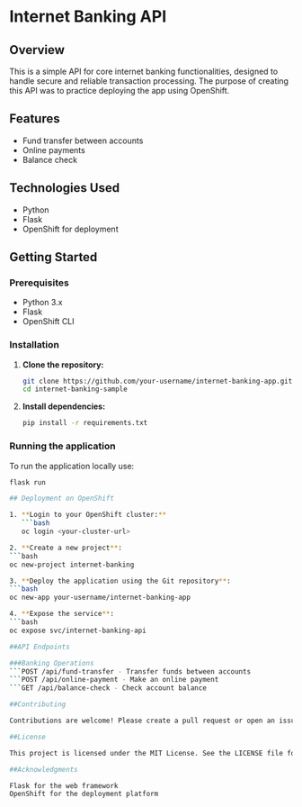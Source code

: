 # Internet Banking API

## Overview
This is a simple API for core internet banking functionalities, designed to handle secure and reliable transaction processing. The purpose of creating this API was to practice deploying the app using OpenShift.

## Features

- Fund transfer between accounts
- Online payments
- Balance check

## Technologies Used
- Python
- Flask
- OpenShift for deployment


## Getting Started

### Prerequisites
- Python 3.x
- Flask
- OpenShift CLI

### Installation

1. **Clone the repository:**
   ```bash
   git clone https://github.com/your-username/internet-banking-app.git
   cd internet-banking-sample

2. **Install dependencies:**
   ```bash
   pip install -r requirements.txt
   

### Running the application

To run the application locally use:
```bash
flask run

## Deployment on OpenShift

1. **Login to your OpenShift cluster:**
   ```bash
   oc login <your-cluster-url>

2. **Create a new project**:
```bash
oc new-project internet-banking

3. **Deploy the application using the Git repository**:
```bash
oc new-app your-username/internet-banking-app

4. **Expose the service**:
```bash
oc expose svc/internet-banking-api

##API Endpoints

###Banking Operations
```POST /api/fund-transfer - Transfer funds between accounts
```POST /api/online-payment - Make an online payment
```GET /api/balance-check - Check account balance

##Contributing

Contributions are welcome! Please create a pull request or open an issue for any suggestions or improvements.

##License

This project is licensed under the MIT License. See the LICENSE file for details.

##Acknowledgments

Flask for the web framework
OpenShift for the deployment platform

